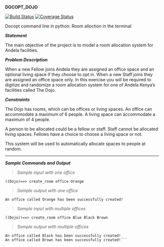 __DOCOPT_DOJO__

[![Build Status](https://travis-ci.org/ThaDeveloper/docopt_dojo.svg?branch=master)](https://travis-ci.org/ThaDeveloper/docopt_dojo)
[![Coverage Status](https://coveralls.io/repos/github/ThaDeveloper/docopt_dojo/badge.svg?branch=modules)](https://coveralls.io/github/ThaDeveloper/docopt_dojo?branch=modules)

Docopt command line in python: Room alloction in the terminal

__*Statement*__

The main objective of the project is to model a room allocation system for Andela facilities.

__*Problem Description*__

When a new Fellow joins Andela they are assigned an office space and an optional living space if they choose to opt in. When a new Staff joins they are assigned an office space only. In this exercise you will be required to digitize and randomize a room allocation system for one of Andela Kenya’s facilities called The Dojo.

__*Constraints*__

The Dojo has rooms, which can be offices or living spaces. An office can accommodate a maximum of 6 people. A living space can accommodate a maximum of 4 people.

A person to be allocated could be a fellow or staff. Staff cannot be allocated living spaces. Fellows have a choice to choose a living space or not.

This system will be used to automatically allocate spaces to people at random.

***

__*Sample Commands and Output*__

> *Sample input with one office*

`((Dojo)==> create_room office Orange`
> *Sample output with one office*

`An office called Orange has been successfully created!`

> *Sample input with multiple offices*

`((Dojo))==> create_room office Blue Black Brown`

> *Sample output with multiple offices*

```An office called Blue has been successfully created!
An office called Black has been successfully created!
An office called Brown has been successfully created!```

